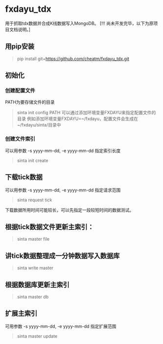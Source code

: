 # fxdayu_tdx

用于抓取tdx数据并合成K线数据写入MongoDB。
[!!! 尚未开发完毕，以下为原项目文档说明。]

## 用pip安装

> pip install git+https://github.com/cheatm/fxdayu_tdx.git

## 初始化

### 创建配置文件
PATH为要存储文件的目录
> sinta init config PATH
可以通过添加环境变量FXDAYU来指定配置文件的目录
例如添加环境变量FXDAYU=~/fxdayu，配置文件会生成在~/fxdayu/sinta/目录中

### 创建文件索引
可以用参数 -s yyyy-mm-dd, -e yyyy-mm-dd 指定索引长度
> sinta init create

## 下载tick数据

可以用参数 -s yyyy-mm-dd, -e yyyy-mm-dd 指定请求范围
> sinta request tick

下载数据所用时间可能较长，可以先指定一段较短时间的数据测试。

## 根据tick数据文件更新主索引：
> sinta master file

## 讲tick数据整理成一分钟数据写入数据库
> sinta write master

## 根据数据库更新主索引
> sinta master db

## 扩展主索引
可用参数 -s yyyy-mm-dd, -e yyyy-mm-dd 指定扩展范围
> sinta master update




